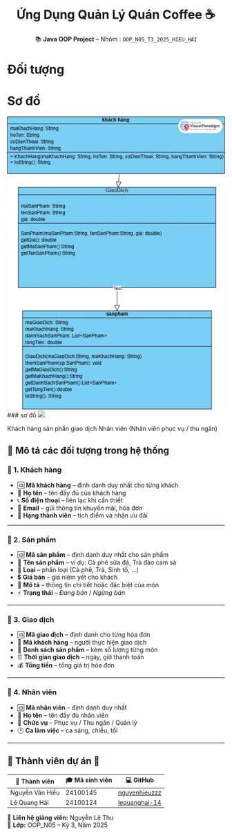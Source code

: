 
 <h1 align="center">Ứng Dụng Quản Lý Quán Coffee ☕ </h1>
<p align="center">
  📚 <strong>Java OOP Project</strong> – Nhóm : <code>OOP_N05_T3_2025_HIEU_HAI</code><br>                                                 
  




# Đối tượng 

# Sơ đồ
<img src='anh/Untitled.jpg'>
### sơ đồ 
<img src = "picture/giaodịch.png">

Khách hàng
sản phẩn 
giao dịch 
Nhân viên (Nhân viên phục vụ / thu ngân) 

## 📖 Mô tả các đối tượng trong hệ thống

### 📌 1. **Khách hàng**
- 🆔 **Mã khách hàng** – định danh duy nhất cho từng khách
- 👤 **Họ tên** – tên đầy đủ của khách hàng
- 📞 **Số điện thoại** – liên lạc khi cần thiết
- 📧 **Email** – gửi thông tin khuyến mãi, hóa đơn
- 💎 **Hạng thành viên** – tích điểm và nhận ưu đãi

---

### 📌 2. **Sản phẩm**
- 🆔 **Mã sản phẩm** – định danh duy nhất cho sản phẩm
- 🥤 **Tên sản phẩm** – ví dụ: Cà phê sữa đá, Trà đào cam sả
- 🍵 **Loại** – phân loại (Cà phê, Trà, Sinh tố, ...)
- 💲 **Giá bán** – giá niêm yết cho khách
- 📝 **Mô tả** – thông tin chi tiết hoặc đặc biệt của món
- ⚡ **Trạng thái** – _Đang bán_ / _Ngừng bán_

---

### 📌 3. **Giao dịch**
- 🆔 **Mã giao dịch** – định danh cho từng hóa đơn
- 👤 **Mã khách hàng** – người thực hiện giao dịch
- 🛒 **Danh sách sản phẩm** – kèm số lượng từng món
- ⏰ **Thời gian giao dịch** – ngày, giờ thanh toán
- 💰 **Tổng tiền** – tổng giá trị hóa đơn

---

### 📌 4. **Nhân viên**
- 🆔 **Mã nhân viên** – định danh duy nhất
- 👤 **Họ tên** – tên đầy đủ nhân viên
- 🎯 **Chức vụ** – Phục vụ / Thu ngân / Quản lý
- 🕒 **Ca làm việc** – ca sáng, chiều, tối

---

## 🌟 **Thành viên dự án** 🌟

| 👤 Thành viên | 🎓 Mã sinh viên | 💻 GitHub |
|--------------|----------------|-----------|
| Nguyễn Văn Hiếu | 24100145 | [nguyenhieuzzz](https://github.com/nguyenhieuzzz) |
| Lê Quang Hải | 24100124 | [lequanghai-14](https://github.com/lequanghai-14) |

📩 **Liên hệ giảng viên:** Nguyễn Lệ Thu  
🏫 **Lớp:** OOP_N05 – Kỳ 3, Năm 2025
